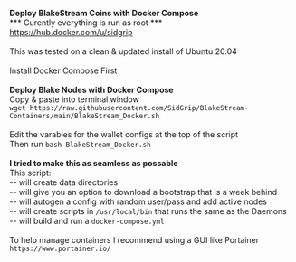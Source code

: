 <b>Deploy BlakeStream Coins with Docker Compose</b>
<br>
*** Curently everything is run as root ***
<br>
https://hub.docker.com/u/sidgrip
<br>
<br>
This was tested on a clean & updated install of Ubuntu 20.04
<br>
<br>
Install Docker Compose First
<br>
<br>
<b> Deploy Blake Nodes with Docker Compose</b>
<br>
Copy & paste into terminal window
<br>
```wget https://raw.githubusercontent.com/SidGrip/BlakeStream-Containers/main/BlakeStream_Docker.sh```
<br>
<br>
Edit the varables for the wallet configs at the top of the script
<br>
Then run ```bash BlakeStream_Docker.sh```
<br>
<br>
<b>I tried to make this as seamless as possable</b>
<br>
This script:
<br>
-- will create data directories
<br>
-- will give you an option to download a bootstrap that is a week behind
<br>
-- will autogen a config with random user/pass and add active nodes
<br>
-- will create scripts in ```/usr/local/bin``` that runs the same as the Daemons
<br>
-- will build and run a ```docker-compose.yml```
<br>
<br>
To help manage containers I recommend using a GUI like Portainer
<br>
```https://www.portainer.io/```

